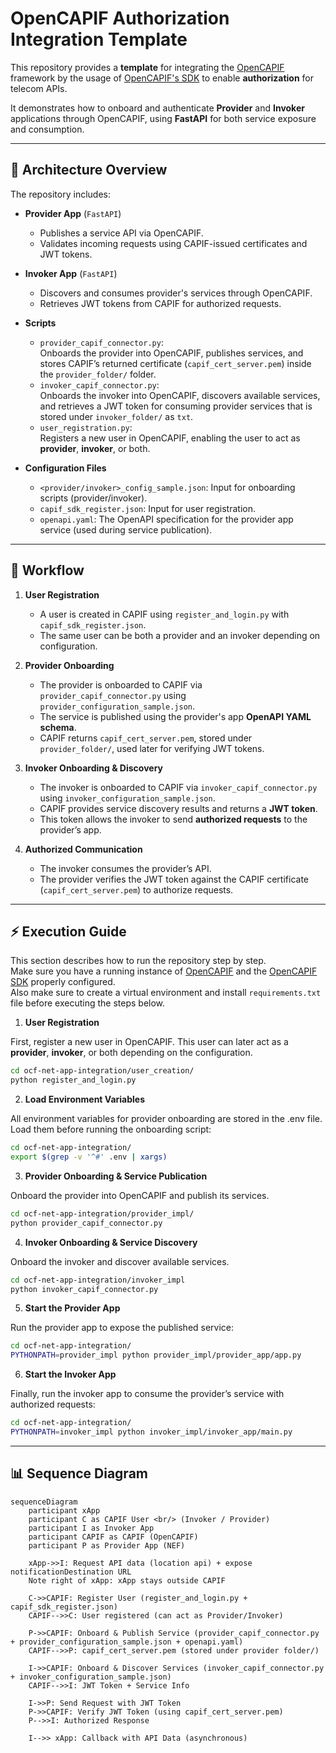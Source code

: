 # OpenCAPIF Authorization Integration Template

This repository provides a **template** for integrating the [OpenCAPIF](https://labs.etsi.org/rep/ocf/capif) framework by the usage of [OpenCAPIF's SDK](https://labs.etsi.org/rep/ocf/sdk) to enable **authorization** for telecom APIs.  

It demonstrates how to onboard and authenticate **Provider** and **Invoker** applications through OpenCAPIF, using **FastAPI** for both service exposure and consumption.  

---

## 🚀 Architecture Overview

The repository includes:

- **Provider App** (`FastAPI`)
  - Publishes a service API via OpenCAPIF.
  - Validates incoming requests using CAPIF-issued certificates and JWT tokens.

- **Invoker App** (`FastAPI`)
  - Discovers and consumes provider's services through OpenCAPIF.
  - Retrieves JWT tokens from CAPIF for authorized requests.

- **Scripts**
  - `provider_capif_connector.py`:  
    Onboards the provider into OpenCAPIF, publishes services, and stores CAPIF’s returned certificate (`capif_cert_server.pem`) inside the `provider_folder/` folder.
  - `invoker_capif_connector.py`:  
    Onboards the invoker into OpenCAPIF, discovers available services, and retrieves a JWT token for consuming provider services that is stored under `invoker_folder/` as `txt`.
  - `user_registration.py`:  
    Registers a new user in OpenCAPIF, enabling the user to act as **provider**, **invoker**, or both.

- **Configuration Files**
  - `<provider/invoker>_config_sample.json`: Input for onboarding scripts (provider/invoker).
  - `capif_sdk_register.json`: Input for user registration.
  - `openapi.yaml`: The OpenAPI specification for the provider app service (used during service publication).

---

## 🔑 Workflow

1. **User Registration**  
   - A user is created in CAPIF using `register_and_login.py` with `capif_sdk_register.json`.  
   - The same user can be both a provider and an invoker depending on configuration.

2. **Provider Onboarding**  
   - The provider is onboarded to CAPIF via `provider_capif_connector.py` using `provider_configuration_sample.json`.  
   - The service is published using the provider's app **OpenAPI YAML schema**.  
   - CAPIF returns `capif_cert_server.pem`, stored under `provider_folder/`, used later for verifying JWT tokens.

3. **Invoker Onboarding & Discovery**  
   - The invoker is onboarded to CAPIF via `invoker_capif_connector.py` using `invoker_configuration_sample.json`.  
   - CAPIF provides service discovery results and returns a **JWT token**.  
   - This token allows the invoker to send **authorized requests** to the provider’s app.

4. **Authorized Communication**  
   - The invoker consumes the provider’s API.  
   - The provider verifies the JWT token against the CAPIF certificate (`capif_cert_server.pem`) to authorize requests.

---

## ⚡ Execution Guide

This section describes how to run the repository step by step.  
Make sure you have a running instance of [OpenCAPIF](https://labs.etsi.org/rep/ocf/capif) and the [OpenCAPIF SDK](https://labs.etsi.org/rep/ocf/sdk) properly configured.  
Also make sure to create a virtual environment and install `requirements.txt` file before executing the steps below.

1. **User Registration**

  First, register a new user in OpenCAPIF. This user can later act as a **provider**, **invoker**, or both depending on the configuration.
  ```bash
  cd ocf-net-app-integration/user_creation/
  python register_and_login.py
  ```
2. **Load Environment Variables**
    
  All environment variables for provider onboarding are stored in the .env file.
  Load them before running the onboarding script:
  ```bash
  cd ocf-net-app-integration/
  export $(grep -v '^#' .env | xargs)
  ```
3. **Provider Onboarding & Service Publication**
   
  Onboard the provider into OpenCAPIF and publish its services.
  ```bash
  cd ocf-net-app-integration/provider_impl/
  python provider_capif_connector.py
  ```
4. **Invoker Onboarding & Service Discovery**
   
  Onboard the invoker and discover available services.
  ```bash
  cd ocf-net-app-integration/invoker_impl
  python invoker_capif_connector.py
  ```
5. **Start the Provider App**
   
  Run the provider app to expose the published service:
  ```bash
  cd ocf-net-app-integration/
  PYTHONPATH=provider_impl python provider_impl/provider_app/app.py
  ```
6. **Start the Invoker App**
   
  Finally, run the invoker app to consume the provider’s service with authorized requests:
  ```bash
  cd ocf-net-app-integration/
  PYTHONPATH=invoker_impl python invoker_impl/invoker_app/main.py
  ```

---

## 📊 Sequence Diagram

```mermaid
sequenceDiagram
    participant xApp
    participant C as CAPIF User <br/> (Invoker / Provider)
    participant I as Invoker App
    participant CAPIF as CAPIF (OpenCAPIF)
    participant P as Provider App (NEF)

    xApp->>I: Request API data (location api) + expose notificationDestination URL
    Note right of xApp: xApp stays outside CAPIF

    C->>CAPIF: Register User (register_and_login.py + capif_sdk_register.json)
    CAPIF-->>C: User registered (can act as Provider/Invoker)

    P->>CAPIF: Onboard & Publish Service (provider_capif_connector.py + provider_configuration_sample.json + openapi.yaml)
    CAPIF-->>P: capif_cert_server.pem (stored under provider folder/)

    I->>CAPIF: Onboard & Discover Services (invoker_capif_connector.py + invoker_configuration_sample.json)
    CAPIF-->>I: JWT Token + Service Info

    I->>P: Send Request with JWT Token
    P->>CAPIF: Verify JWT Token (using capif_cert_server.pem)
    P-->>I: Authorized Response

    I-->> xApp: Callback with API Data (asynchronous)
